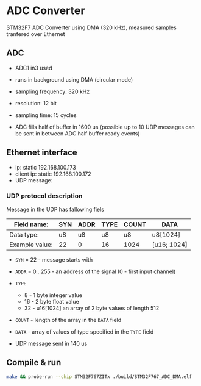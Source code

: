 # ADC Converter

STM32F7 ADC Converter using DMA (320 kHz), measured samples tranfered over Ethernet

## ADC

- ADC1 in3 used
- runs in background using DMA (circular mode)
- sampling frequency: 320 kHz
- resolution: 12 bit
- sampling time: 15 cycles

- ADC fills half of buffer in 1600 us (possible up to 10 UDP messages can be sent in between ADC half buffer ready events)

## Ethernet interface

- ip: static 192.168.100.173
- client ip: static 192.168.100.172
- UDP message:

### UDP protocol description

Message in the UDP has fallowing fiels

|Field name:   | SYN | ADDR | TYPE | COUNT | DATA        |
|---           | --- | ---- | ---- | ----- | ----        |
|Data type:    | u8  | u8   | u8   | u8    | u8[1024]    | 
|Example value:| 22  | 0    | 16   | 1024  | [u16; 1024] |
- `SYN` = 22 - message starts with
- `ADDR` = 0...255 - an address of the signal (0 - first input channel)
- `TYPE`
  - 8 - 1 byte integer value
  - 16 - 2 byte float value
  - 32 - u16[1024] an array of 2 byte values of length 512
- `COUNT` - length of the array in the `DATA` field
- `DATA` - array of values of type specified in the `TYPE` field

- UDP message sent in 140 us

## Compile & run

```bash
make && probe-run --chip STM32F767ZITx ./build/STM32F767_ADC_DMA.elf
```
